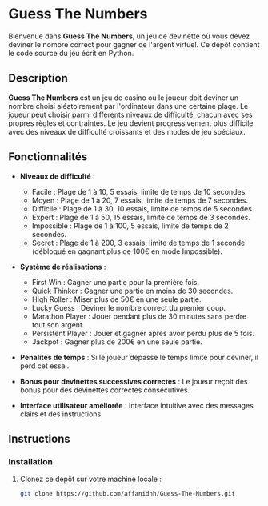 # Guess The Numbers

Bienvenue dans **Guess The Numbers**, un jeu de devinette où vous devez deviner le nombre correct pour gagner de l'argent virtuel. Ce dépôt contient le code source du jeu écrit en Python.

## Description

**Guess The Numbers** est un jeu de casino où le joueur doit deviner un nombre choisi aléatoirement par l'ordinateur dans une certaine plage. Le joueur peut choisir parmi différents niveaux de difficulté, chacun avec ses propres règles et contraintes. Le jeu devient progressivement plus difficile avec des niveaux de difficulté croissants et des modes de jeu spéciaux.

## Fonctionnalités

- **Niveaux de difficulté** :
  - Facile : Plage de 1 à 10, 5 essais, limite de temps de 10 secondes.
  - Moyen : Plage de 1 à 20, 7 essais, limite de temps de 7 secondes.
  - Difficile : Plage de 1 à 30, 10 essais, limite de temps de 5 secondes.
  - Expert : Plage de 1 à 50, 15 essais, limite de temps de 3 secondes.
  - Impossible : Plage de 1 à 100, 5 essais, limite de temps de 2 secondes.
  - Secret : Plage de 1 à 200, 3 essais, limite de temps de 1 seconde (débloqué en gagnant plus de 100€ en mode Impossible).

- **Système de réalisations** :
  - First Win : Gagner une partie pour la première fois.
  - Quick Thinker : Gagner une partie en moins de 30 secondes.
  - High Roller : Miser plus de 50€ en une seule partie.
  - Lucky Guess : Deviner le nombre correct du premier coup.
  - Marathon Player : Jouer pendant plus de 30 minutes sans perdre tout son argent.
  - Persistent Player : Jouer et gagner après avoir perdu plus de 5 fois.
  - Jackpot : Gagner plus de 200€ en une seule partie.

- **Pénalités de temps** : Si le joueur dépasse le temps limite pour deviner, il perd cet essai.
- **Bonus pour devinettes successives correctes** : Le joueur reçoit des bonus pour des devinettes correctes consécutives.
- **Interface utilisateur améliorée** : Interface intuitive avec des messages clairs et des instructions.

## Instructions

### Installation

1. Clonez ce dépôt sur votre machine locale :
   ```sh
   git clone https://github.com/affanidhh/Guess-The-Numbers.git
